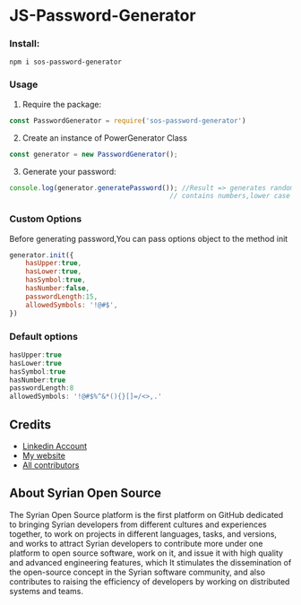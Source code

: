# JS-Password-Generator 
### Install:
`npm i sos-password-generator`


### Usage
1. Require the package:

```javascript
const PasswordGenerator = require('sos-password-generator')
```

2. Create an instance of PowerGenerator Class

```javascript
const generator = new PasswordGenerator();
```
3. Generate your password:
```javascript
console.log(generator.generatePassword()); //Result => generates random 8-character-length password 
                                        // contains numbers,lower case ,upper case, and symbols.
```   


### Custom Options 
Before generating password,You can pass options object to the method init

```javascript
generator.init({
    hasUpper:true,
    hasLower:true,
    hasSymbol:true,
    hasNumber:false,
    passwordLength:15,
    allowedSymbols: '!@#$',
})
```

### Default options

```javascript
hasUpper:true
hasLower:true
hasSymbol:true
hasNumber:true
passwordLength:8
allowedSymbols: '!@#$%^&*(){}[]=/<>,.'
```


Credits
-------
- [Linkedin Account](https://www.somar-kesen.com/)  </br>
- [My website](https://www.somar-kesen.com/) </br>
- [All contributors](https://github.com/Syrian-Open-Source/js-password-generator/graphs/contributors)

About Syrian Open Source
-------
The Syrian Open Source platform is the first platform on GitHub dedicated to bringing Syrian developers from different cultures and experiences together, to work on projects in different languages, tasks, and versions, and works to attract Syrian developers to contribute more under one platform to open source software, work on it, and issue it with high quality and advanced engineering features, which It stimulates the dissemination of the open-source concept in the Syrian software community, and also contributes to raising the efficiency of developers by working on distributed systems and teams.
